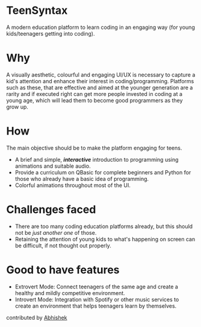 # TeenSyntax

A modern education platform to learn coding in an engaging way (for young kids/teenagers getting into coding).

# Why

A visually aesthetic, colourful and engaging UI/UX is necessary to capture a kid's attention and enhance their interest in coding/programming. 
Platforms such as these, that are effective and aimed at the younger generation are a rarity and if executed right can get more people 
invested in coding at a young age, which will lead them to become good programmers as they grow up.

# How
The main objective should be to make the platform engaging for teens.

- A brief and simple, ***interactive*** introduction to programming using animations and suitable audio.
- Provide a curriculum on QBasic for complete beginners and Python for those who already have a basic idea of programming.
- Colorful animations throughout most of the UI.

# Challenges faced

- There are too many coding education platforms already, but this should not be *just another one* of those.
- Retaining the attention of young kids to what's happening on screen can be difficult, if not thought out properly.

# Good to have features

- Extrovert Mode: Connect teenagers of the same age and create a healthy and mildly competitive environment.
- Introvert Mode: Integration with Spotify or other music services to create an environment that helps teenagers learn by themselves.

contributed by [Abhishek](https://github.com/TheChilledBuffalo)
